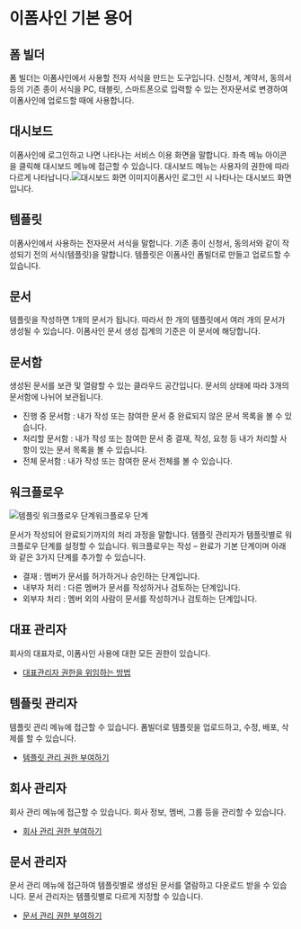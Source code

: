 # 이폼사인 기본 용어

## 폼 빌더

폼 빌더는 이폼사인에서 사용할 전자 서식을 만드는 도구입니다. 신청서, 계약서, 동의서 등의 기존 종이 서식을 PC, 태블릿, 스마트폰으로 입력할 수 있는 전자문서로 변경하여 이폼사인에 업로드할 때에 사용합니다.

## 대시보드

이폼사인에 로그인하고 나면 나타나는 서비스 이용 화면을 말합니다. 좌측 메뉴 아이콘을 클릭해 대시보드 메뉴에 접근할 수 있습니다. 대시보드 메뉴는 사용자의 권한에 따라 다르게 나타납니다.![&#xB300;&#xC2DC;&#xBCF4;&#xB4DC; &#xD654;&#xBA74; &#xC774;&#xBBF8;&#xC9C0;](https://www.eformsign.com/kr/support/wp-content/uploads/sites/5/2019/10/%EB%8C%80%EC%8B%9C%EB%B3%B4%EB%93%9C-%ED%99%94%EB%A9%B4-1024x479.png)이폼사인 로그인 시 나타나는 대시보드 화면입니다.

## 템플릿

이폼사인에서 사용하는 전자문서 서식을 말합니다. 기존 종이 신청서, 동의서와 같이 작성되기 전의 서식\(템플릿\)을 말합니다. 템플릿은 이폼사인 폼빌더로 만들고 업로드할 수 있습니다.

## 문서

템플릿을 작성하면 1개의 문서가 됩니다. 따라서 한 개의 템플릿에서 여러 개의 문서가 생성될 수 있습니다. 이폼사인 문서 생성 집계의 기준은 이 문서에 해당합니다.

## 문서함

생성된 문서를 보관 및 열람할 수 있는 클라우드 공간입니다. 문서의 상태에 따라 3개의 문서함에 나뉘어 보관됩니다.

* 진행 중 문서함 : 내가 작성 또는 참여한 문서 중 완료되지 않은 문서 목록을 볼 수 있습니다.
* 처리할 문서함 : 내가 작성 또는 참여한 문서 중 결재, 작성, 요청 등 내가 처리할 사항이 있는 문서 목록을 볼 수 있습니다.
* 전체 문서함 : 내가 작성 또는 참여한 문서 전체를 볼 수 있습니다.

## 워크플로우

![&#xD15C;&#xD50C;&#xB9BF; &#xC6CC;&#xD06C;&#xD50C;&#xB85C;&#xC6B0; &#xB2E8;&#xACC4;](https://www.eformsign.com/kr/support/wp-content/uploads/sites/5/2019/10/%EC%9B%8C%ED%81%AC%ED%94%8C%EB%A1%9C%EC%9A%B0.png)워크플로우 단계

문서가 작성되어 완료되기까지의 처리 과정을 말합니다. 템플릿 관리자가 템플릿별로 워크플로우 단계를 설정할 수 있습니다. 워크플로우는 작성 – 완료가 기본 단계이며 아래와 같은 3가지 단계를 추가할 수 있습니다.

* 결재 : 멤버가 문서를 허가하거나 승인하는 단계입니다.
* 내부자 처리 : 다른 멤버가 문서를 작성하거나 검토하는 단계입니다.
* 외부자 처리 : 멤버 외의 사람이 문서를 작성하거나 검토하는 단계입니다.

## 대표 관리자

회사의 대표자로, 이폼사인 사용에 대한 모든 권한이 있습니다.

* [대표관리자 권한을 위임하는 방법]()

## 템플릿 관리자

템플릿 관리 메뉴에 접근할 수 있습니다. 폼빌더로 템플릿을 업로드하고, 수정, 배포, 삭제를 할 수 있습니다.

* [템플릿 관리 권한 부여하기](https://www.eformsign.com/kr/support/manual/%ea%b6%8c%ed%95%9c%ec%9d%98-%ec%a2%85%eb%a5%98/%ed%85%9c%ed%94%8c%eb%a6%bf-%ea%b4%80%eb%a6%ac-%ea%b6%8c%ed%95%9c-%eb%b6%80%ec%97%ac%ed%95%98%ea%b8%b0/)

## 회사 관리자

회사 관리 메뉴에 접근할 수 있습니다. 회사 정보, 멤버, 그룹 등을 관리할 수 있습니다.

* [회사 관리 권한 부여하기](https://www.eformsign.com/kr/support/manual/%ea%b6%8c%ed%95%9c%ec%9d%98-%ec%a2%85%eb%a5%98/%ed%9a%8c%ec%82%ac-%ea%b4%80%eb%a6%ac-%ea%b6%8c%ed%95%9c-%eb%b6%80%ec%97%ac%ed%95%98%ea%b8%b0/)

## 문서 관리자

문서 관리 메뉴에 접근하여 템플릿별로 생성된 문서를 열람하고 다운로드 받을 수 있습니다. 문서 관리자는 템플릿별로 다르게 지정할 수 있습니다.

* [문서 관리 권한 부여하기](https://www.eformsign.com/kr/support/manual/%ea%b6%8c%ed%95%9c%ec%9d%98-%ec%a2%85%eb%a5%98/%eb%ac%b8%ec%84%9c-%ea%b4%80%eb%a6%ac-%ea%b6%8c%ed%95%9c-%eb%b6%80%ec%97%ac%ed%95%98%ea%b8%b0/)


